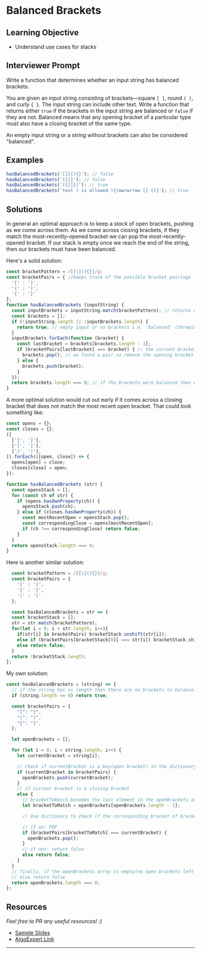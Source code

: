 # Balanced Brackets


## Learning Objective
* Understand use cases for stacks


## Interviewer Prompt

Write a function that determines whether an input string has balanced brackets.

You are given an input string consisting of brackets—square `[ ]`, round `( )`, and curly `{ }`. The input string can include other text. Write a function that returns either `true` if the brackets in the input string are balanced or `false` if they are not. Balanced means that any opening bracket of a particular type must also have a closing bracket of the same type.

An empty input string or a string without brackets can also be considered "balanced".

## Examples

```js
hasBalancedBrackets('[][(){}'); // false
hasBalancedBrackets('({)}'); // false
hasBalancedBrackets('({[]})'); // true
hasBalancedBrackets('text ( is allowed ){rwwrwrrww [] ()}'); // true
```

## Solutions

In general an optimal approach is to keep a *stack* of open brackets, pushing as we come across them. As we come across closing brackets, if they match the most-recently-opened bracket we can pop the most-recently-opened bracket. If our stack is empty once we reach the end of the string, then our brackets must have been balanced.

Here's a solid solution:

```js
const bracketPattern = /[[\](){}]/g;
const bracketPairs = { //keeps track of the possible bracket pairings
  '[' : ']',
  '(' : ')',
  '{' : '}'
};
function hasBalancedBrackets (inputString) {
  const inputBrackets = inputString.match(bracketPattern); // returns an array of all the brackets in the input
  const brackets = [];
  if (!inputString.length || !inputBrackets.length) {
    return true; // empty input or no brackets i.e. 'balanced' (throwing an error is fine also)
  }
  inputBrackets.forEach(function (bracket) {
    const lastBracket = brackets[brackets.length - 1];
    if (bracketPairs[lastBracket] === bracket) { // the current bracket and the last bracket are a pair
      brackets.pop(); // we found a pair so remove the opening bracket from the array and move on
    } else {
      brackets.push(bracket);
    }
  });
  return brackets.length === 0; // if the brackets were balanced then we should not have any brackets in the array
}
```

A more optimal solution would cut out early if it comes across a closing bracket that does not match the most recent open bracket. That could look something like:

```js
const opens = {};
const closes = {};
([
  ['{', '}'],
  ['[', ']'],
  ['(', ')'],
]).forEach(([open, close]) => {
  opens[open] = close;
  closes[close] = open;
});

function hasBalancedBrackets (str) {
  const opensStack = [];
  for (const ch of str) {
    if (opens.hasOwnProperty(ch)) {
      opensStack.push(ch);
    } else if (closes.hasOwnProperty(ch)) {
      const mostRecentOpen = opensStack.pop();
      const correspondingClose = opens[mostRecentOpen];
      if (ch !== correspondingClose) return false;
    }
  }
  return opensStack.length === 0;
}
```

Here is another similar solution:

```js
  const bracketPattern = /[[\](){}]/g;
  const bracketPairs = {
    '[' : ']',
    '{' : '}',
    '(' : ')'
  };

  const hasBalancedBrackets = str => {
  const bracketStack = [];
  str = str.match(bracketPattern);
  for(let i = 0; i < str.length; i++){
    if(str[i] in bracketPairs) bracketStack.unshift(str[i]);
    else if (bracketPairs[bracketStack[0]] === str[i]) bracketStack.shift();
    else return false;
  }
  return !bracketStack.length;
};

```

My own solution:

```js
const hasBalancedBrackets = (string) => {
  // if the string has no length then there are no brackets to balance: return true
  if (string.length <= 0) return true;

  const bracketPairs = {
    "[": "]",
    "(": ")",
    "{": "}",
  };

  let openBrackets = [];

  for (let i = 0; i < string.length; i++) {
    let currentBracket = string[i];

    // Check if currentBracket is a key(open bracket) in the dictionary
    if (currentBracket in bracketPairs) {
      openBrackets.push(currentBracket);
    }
    // if current bracket is a closing bracket
    else {
      // bracketToWatch becomes the last element in the openBrackets array
      let bracketToMatch = openBrackets[openBrackets.length - 1];

      // Use dictionary to check if the corresponding bracket of bracketToMatch is currentBracket:

      // if so: POP
      if (bracketPairs[bracketToMatch] === currentBracket) {
        openBrackets.pop();
      }
      // if not: return false
      else return false;
    }
  }
  // finally, if the openBrackets array is empty(no open brackets left to pair) return true
  // else return false
  return openBrackets.length === 0;
};

```

## Resources
_Feel free to PR any useful resources! :)_

* [Sample Slides](https://slides.com/yustynnpanicker/reacto-3-4/)
* [AlgoExpert Link](https://www.algoexpert.io/questions/Balanced%20Brackets)

---
